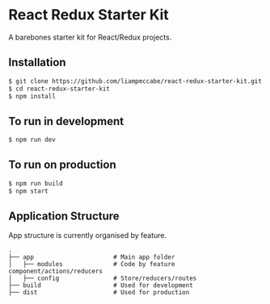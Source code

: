 # React Redux Starter Kit

A barebones starter kit for React/Redux projects.

## Installation

```bash
$ git clone https://github.com/liampmccabe/react-redux-starter-kit.git
$ cd react-redux-starter-kit
$ npm install
```

## To run in development
```bash
$ npm run dev
```

## To run on production
```bash
$ npm run build
$ npm start
```

## Application Structure

App structure is currently organised by feature.

```
.
├── app                      # Main app folder
│   ├── modules              # Code by feature component/actions/reducers
│   ├── config               # Store/reducers/routes
├── build                    # Used for development
├── dist                     # Used for production
```
